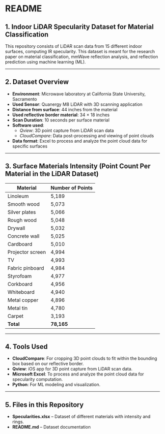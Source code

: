 # README

## 1. Indoor LiDAR Specularity Dataset for Material Classification

This repository consists of LiDAR scan data from 15 different indoor surfaces, computing IR specularity. This dataset is meant for the research paper on material classification, mmWave reflection analysis, and reflection prediction using machine learning (ML).

---

## 2. Dataset Overview

- **Environment**: Microwave laboratory at California State University, Sacramento  
- **Used Sensor**: Quanergy M8 LiDAR with 3D scanning application  
- **Distance from surface**: 44 inches from the material  
- **Used reflective border material**: 34 × 18 inches  
- **Scan Duration**: 10 seconds per surface material  
- **Software used**: 
  - *Qview*: 3D point capture from LiDAR scan data  
  - *CloudCompare*: Data post-processing and viewing of point clouds  
- **Data format**: Excel to process and analyze the point cloud data for specific surfaces  

---

## 3. Surface Materials Intensity (Point Count Per Material in the LiDAR Dataset)

| **Material**           | **Number of Points** |
|------------------------|----------------------|
| Linoleum               | 5,189                |
| Smooth wood            | 5,073                |
| Silver plates          | 5,066                |
| Rough wood             | 5,048                |
| Drywall                | 5,032                |
| Concrete wall          | 5,025                |
| Cardboard              | 5,010                |
| Projector screen       | 4,994                |
| TV                     | 4,993                |
| Fabric pinboard        | 4,984                |
| Styrofoam              | 4,977                |
| Corkboard              | 4,956                |
| Whiteboard             | 4,940                |
| Metal copper           | 4,896                |
| Metal tin              | 4,780                |
| Carpet                 | 3,193                |
| **Total**              | **78,165**           |

---

## 4. Tools Used

- **CloudCompare**: For cropping 3D point clouds to fit within the bounding box based on our reflective border.  
- **Qview**: iOS app for 3D point capture from LiDAR scan data.  
- **Microsoft Excel**: To process and analyze the point cloud data for specularity computation.  
- **Python**: For ML modeling and visualization.  

---

## 5. Files in this Repository

- **Specularities.xlsx** – Dataset of different materials with intensity and rings.  
- **README.md** – Dataset documentation  
